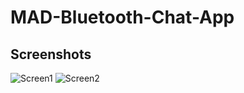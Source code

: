 # MAD-Bluetooth-Chat-App

## Screenshots

![Screen1](https://i.imgur.com/2ib1uw6.jpg)
![Screen2](https://i.imgur.com/zQTflge.jpg)

